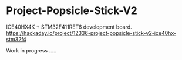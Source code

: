 # Project-Popsicle-Stick-V2
ICE40HX4K + STM32F411RET6 development board. https://hackaday.io/project/12336-project-popsicle-stick-v2-ice40hx-stm32f4



Work in progress .....




